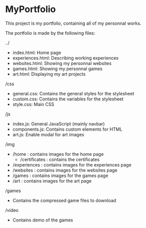 # MyPortfolio

This project is my portfolio, containing all of my personnal works.

The portfolio is made by the following files: 

../
- index.html: Home page
- experiences.html: Describing working experiences
- websites.html: Showing my personnal websites
- games.html: Showing my personnal games
- art.html: Displaying my art projects

/css
- general.css: Contains the general styles for the stylesheet
- custom.css: Contains the variables for the stylesheet
- style.css: Main CSS

/js
- index.js: General JavaScript (mainly navbar)
- components.js: Contains custom elements for HTML
- art.js: Enable modal for art images

/img
- /home : contains images for the home page
  - /certificates : contains the certificates
- /experiences : contains images for the experiences page
- /websites : contains images for the websites page
- /games : contains images for the games page
- /art : contains images for the art page

/games
- Contains the compressed game files to download

/video
- Contains demo of the games
